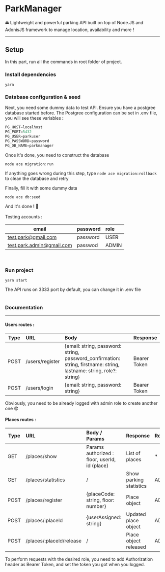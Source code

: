 # ParkManager
🚘 Lightweight and powerful parking API built on top of Node.JS and AdonisJS framework to manage location, availability and more !

---

## Setup

In this part, run all the commands in root folder of project.

### Install dependencies

```
yarn
```

### Database configuration & seed

Next, you need some dummy data to test API. Ensure you have a postgree database started before.
The Postgree configuration can be set in .env file, you will see these variables :

```javascript
PG_HOST=localhost
PG_PORT=5432
PG_USER=parkuser
PG_PASSWORD=password
PG_DB_NAME=parkmanager
```

Once it's done, you need to construct the database 

```
node ace migration:run
```

If anything goes wrong during this step, type 
```node ace migration:rollback``` to clean the database and retry

Finally, fill it with some dummy data

```
node ace db:seed
```

And it's done ! 🎉
<br><br>
Testing accounts :

| email        | password           | role  |
| ------------- |:-------------| :-----|
| test.park@gmail.com      | password | USER |
| test.park.admin@gmail.com      | passwod      |  ADMIN |

<br>

### Run project

```
yarn start
```

The API runs on 3333 port by default, you can change it in .env file
<br>
<br>

### Documentation
---
#### Users routes : 

| Type        | URL           | Body  | Response |
| ------------- |:-------------| :-----| :-----|
| POST | /users/register | {email: string, password: string, password_confirmation: string, firstname: string, lastname: string, role?: string} | Bearer Token
| POST | /users/login | {email: string, password: string} | Bearer Token

Obviously, you need to be already logged with admin role to create another one 😎 


#### Places routes :

| Type        | URL           | Body / Params | Response | Role
| ------------- |:-------------| :-----| :-----| :-----|
| GET | /places/show | Params authorized : floor, userId, id (place) | List of places | *
| GET | /places/statistics | / | Show parking statistics | ADMIN
| POST | /places/register | {placeCode: string, floor: number} | Place object | ADMIN
| POST | /places/:placeId | {userAssigned: string} | Updated place object | ADMIN
| POST | /places/:placeId/release | / | Place object released | ADMIN

To perform requests with the desired role, you need to add Authorization header as Bearer Token, and set the token you got when you logged.









